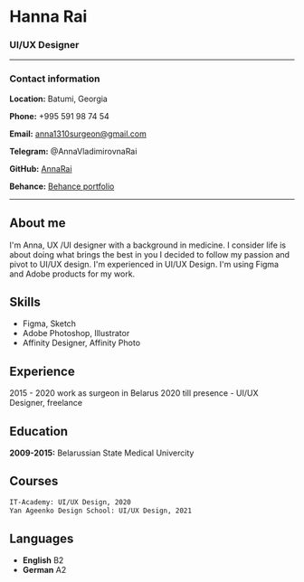 # 
# Hanna Rai
### UI/UX Designer
----
### Contact information

**Location:** Batumi, Georgia

**Phone:** +995 591 98 74 54

**Email:** anna1310surgeon@gmail.com

**Telegram:** @AnnaVladimirovnaRai

**GitHub:** [AnnaRai](https://github.com/AnnaRai)

**Behance:** [Behance portfolio](https://www.behance.net/anna1310su6ac4)

---

## About me
I'm Anna, UX /UI designer with a background in medicine. I consider life is about doing what brings the best in you I decided to follow my passion and pivot to UI/UX design. I'm experienced in UI/UX Design. I'm using Figma and Adobe products for my work.

## Skills
- Figma, Sketch
- Adobe Photoshop, Illustrator
- Affinity Designer, Affinity Photo

## Experience
2015 - 2020 work as surgeon in Belarus
2020 till presence - UI/UX Designer, freelance


## Education
**2009-2015:** Belarussian State Medical Univercity

## Courses
```sh
IT-Academy: UI/UX Design, 2020
Yan Ageenko Design School: UI/UX Design, 2021
```

## Languages
- **English** B2
- **German** A2
